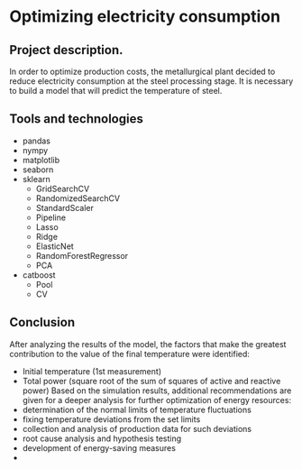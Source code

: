 # Optimizing electricity consumption

## Project description.
In order to optimize production costs, the metallurgical plant decided to reduce electricity consumption at the steel processing stage. It is necessary to build a model that will predict the temperature of steel.
## Tools and technologies
* pandas
* nympy
* matplotlib
* seaborn
* sklearn
  * GridSearchCV
  * RandomizedSearchCV
  * StandardScaler
  * Pipeline
  * Lasso
  * Ridge
  * ElasticNet
  * RandomForestRegressor
  * PCA
* catboost
  * Pool
  * CV

  
## Conclusion
After analyzing the results of the model, the factors that make the greatest contribution to the value of the final temperature were identified:
- Initial temperature (1st measurement)
- Total power (square root of the sum of squares of active and reactive power)
Based on the simulation results, additional recommendations are given for a deeper analysis for further optimization of energy resources:
- determination of the normal limits of temperature fluctuations
- fixing temperature deviations from the set limits
- collection and analysis of production data for such deviations
- root cause analysis and hypothesis testing
- development of energy-saving measures
- 

